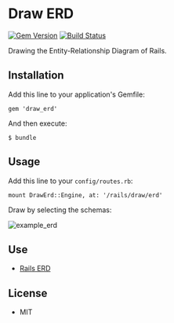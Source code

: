 # Draw ERD

[![Gem Version](https://badge.fury.io/rb/draw_erd.png)](https://rubygems.org/gems/draw_erd) [![Build Status](https://travis-ci.org/ogom/draw_erd.png?branch=master)](https://travis-ci.org/ogom/draw_erd)

Drawing the Entity-Relationship Diagram of Rails.

## Installation

Add this line to your application's Gemfile:

```
gem 'draw_erd'
```

And then execute:

```
$ bundle
```

## Usage

Add this line to your `config/routes.rb`:

```
mount DrawErd::Engine, at: '/rails/draw/erd'
```

Draw by selecting the schemas:

![example_erd](http://ogom.github.io/draw_erd/assets/img/example_erd.png)

## Use

* [Rails ERD](https://github.com/voormedia/rails-erd)

## License

* MIT

